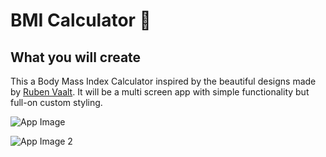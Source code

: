 # BMI Calculator 💪

## What you will create

This a Body Mass Index Calculator inspired by the beautiful designs made by [Ruben Vaalt](https://dribbble.com/shots/4585382-Simple-BMI-Calculator). It will be a multi screen app with simple functionality but full-on custom styling. 

![App Image](https://cdn.dribbble.com/users/1553101/screenshots/4585382/attachments/1036694/selector_page.png)

![App Image 2](https://cdn.dribbble.com/users/1553101/screenshots/4585382/attachments/1036693/result_page.png)

